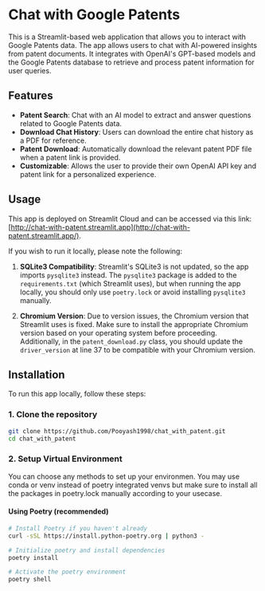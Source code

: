 # Chat with Google Patents

This is a Streamlit-based web application that allows you to interact with Google Patents data. The app allows users to chat with AI-powered insights from patent documents. It integrates with OpenAI's GPT-based models and the Google Patents database to retrieve and process patent information for user queries.

## Features

- **Patent Search**: Chat with an AI model to extract and answer questions related to Google Patents data.
- **Download Chat History**: Users can download the entire chat history as a PDF for reference.
- **Patent Download**: Automatically download the relevant patent PDF file when a patent link is provided.
- **Customizable**: Allows the user to provide their own OpenAI API key and patent link for a personalized experience.

## Usage
This app is deployed on Streamlit Cloud and can be accessed via this link: [http://chat-with-patent.streamlit.app](http://chat-with-patent.streamlit.app/).

If you wish to run it locally, please note the following:

1. **SQLite3 Compatibility**: Streamlit's SQLite3 is not updated, so the app imports `pysqlite3` instead. The `pysqlite3` package is added to the `requirements.txt` (which Streamlit uses), but when running the app locally, you should only use `poetry.lock` or avoid installing `pysqlite3` manually.

2. **Chromium Version**: Due to version issues, the Chromium version that Streamlit uses is fixed. Make sure to install the appropriate Chromium version based on your operating system before proceeding. Additionally, in the `patent_download.py` class, you should update the `driver_version` at line 37 to be compatible with your Chromium version.

## Installation

To run this app locally, follow these steps:

### 1. Clone the repository

```bash
git clone https://github.com/Pooyash1998/chat_with_patent.git
cd chat_with_patent
```

### 2. Setup Virtual Environment

You can choose any methods to set up your environmen. You may use conda or venv instead of poetry integrated venvs but make sure to install all the packages in poetry.lock manually according to your usecase.

#### Using Poetry (recommended)
```bash
# Install Poetry if you haven't already
curl -sSL https://install.python-poetry.org | python3 -

# Initialize poetry and install dependencies
poetry install

# Activate the poetry environment
poetry shell
```
